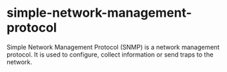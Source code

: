 # simple-network-management-protocol
Simple Network Management Protocol (SNMP) is a network management protocol. It is used to configure, collect information or send traps to the network.
